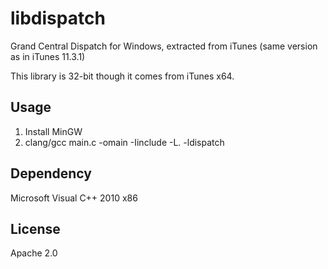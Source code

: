 libdispatch
===========
Grand Central Dispatch for Windows, extracted from iTunes (same version as in iTunes 11.3.1)

This library is 32-bit though it comes from iTunes x64.

Usage
-----
1. Install MinGW
2. clang/gcc main.c -omain -Iinclude -L. -ldispatch

Dependency
----------
Microsoft Visual C++ 2010 x86

License
-------
Apache 2.0
